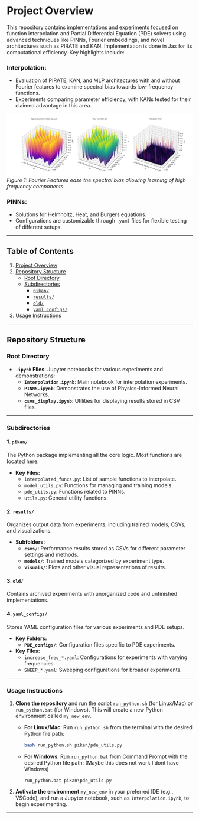 # Project Overview

This repository contains implementations and experiments focused on function interpolation and Partial Differential Equation (PDE) solvers using advanced techniques like PINNs, Fourier embeddings, and novel architectures such as PIRATE and KAN. Implementation is done in Jax for its computational efficiency. Key highlights include:

### Interpolation:
- Evaluation of PIRATE, KAN, and MLP architectures with and without Fourier features to examine spectral bias towards low-frequency functions.
- Experiments comparing parameter efficiency, with KANs tested for their claimed advantage in this area.

![Increase freq Fourier](results/visuals/increase_freq_PIRATE/increase_freq_10_plot.png)
*Figure 1: Fourier Features ease the spectral bias allowing learning of high frequency components.*

### PINNs:
- Solutions for Helmholtz, Heat, and Burgers equations.
- Configurations are customizable through `.yaml` files for flexible testing of different setups.

---

## Table of Contents

1. [Project Overview](#project-overview)
2. [Repository Structure](#repository-structure)
    - [Root Directory](#root-directory)
    - [Subdirectories](#subdirectories)
      - [`pikan/`](#pikan)
      - [`results/`](#results)
      - [`old/`](#old)
      - [`yaml_configs/`](#yaml_configs)
3. [Usage Instructions](#usage-instructions)

---

## Repository Structure

### **Root Directory**
- **`.ipynb` Files**: Jupyter notebooks for various experiments and demonstrations:
  - **`Interpolation.ipynb`**: Main notebook for interpolation experiments.
  - **`PINNS.ipynb`**: Demonstrates the use of Physics-Informed Neural Networks.
  - **`csvs_display.ipynb`**: Utilities for displaying results stored in CSV files.

---

### **Subdirectories**

#### 1. **`pikan/`**
The Python package implementing all the core logic. Most functions are located here.

- **Key Files:**
  - `interpolated_funcs.py`: List of sample functions to interpolate.
  - `model_utils.py`: Functions for managing and training models.
  - `pde_utils.py`: Functions related to PINNs.
  - `utils.py`: General utility functions.

#### 2. **`results/`**
Organizes output data from experiments, including trained models, CSVs, and visualizations.
- **Subfolders:**
  - **`csvs/`**: Performance results stored as CSVs for different parameter settings and methods.
  - **`models/`**: Trained models categorized by experiment type.
  - **`visuals/`**: Plots and other visual representations of results.

#### 3. **`old/`**
Contains archived experiments with unorganized code and unfinished implementations.

#### 4. **`yaml_configs/`**
Stores YAML configuration files for various experiments and PDE setups.
- **Key Folders:**
  - **`PDE_configs/`**: Configuration files specific to PDE experiments.
- **Key Files:**
  - `increase_freq_*.yaml`: Configurations for experiments with varying frequencies.
  - `SWEEP_*.yaml`: Sweeping configurations for broader experiments.

---

### Usage Instructions

1. **Clone the repository** and run the script `run_python.sh` (for Linux/Mac) or `run_python.bat` (for Windows). This will create a new Python environment called `my_new_env`.
   
   - **For Linux/Mac**: Run `run_python.sh` from the terminal with the desired Python file path:
     ```bash
     bash run_python.sh pikan/pde_utils.py
     ```
   
   - **For Windows**: Run `run_python.bat` from Command Prompt with the desired Python file path: (Maybe this does not work I dont have Windows)
     ```batch
     run_python.bat pikan\pde_utils.py
     ```

2. **Activate the environment** `my_new_env` in your preferred IDE (e.g., VSCode), and run a Jupyter notebook, such as `Interpolation.ipynb`, to begin experimenting.

---